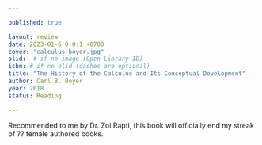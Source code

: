 ```yaml
---

published: true

layout: review
date: 2023-01-6 0:0:1 +0700
cover: "calculus-boyer.jpg"
olid:  # if no image (Open Library ID)
isbn: # if no olid (dashes are optional)
title: "The History of the Calculus and Its Conceptual Development"
author: Carl B. Boyer
year: 2018
status: Reading 

---
```


Recommended to me by Dr. Zoi Rapti, this book will officially end my streak of ?? female authored books.